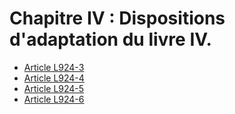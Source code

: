 # Chapitre IV : Dispositions d'adaptation du livre IV.

- [Article L924-3](article-l924-3.md)
- [Article L924-4](article-l924-4.md)
- [Article L924-5](article-l924-5.md)
- [Article L924-6](article-l924-6.md)
